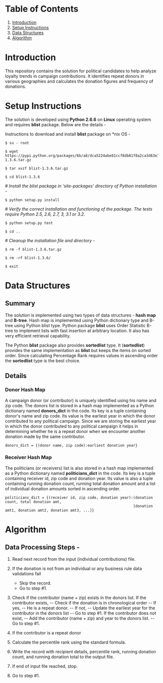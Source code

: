# Table of Contents
1. [Introduction](README.md#introduction)
1. [Setup Instructions](README.md#setup-instructions)
1. [Data Structures](README.md#data-structures)
1. [Algorithm](README.md#Algorithm)

# Introduction
This repository contains the solution for political candidates to help analyze loyalty trends in campaign contributions. It identifies repeat donors in various geographies and calculates the donation figures and frequency of donations. 

# Setup Instructions
The solution is developed using **Python 2.6.6** on **Linux** operating system and requires **blist** package. Below are the details - 

Instructions to download and install **blist** package on \*nix OS -

```
$ su - root
```

```
$ wget https://pypi.python.org/packages/6b/a8/dca5224abe81ccf8db81f8a2ca3d63e7a5fa7a86adc198d4e268c67ce884/blist-1.3.6.tar.gz
```

```
$ tar xvzf blist-1.3.6.tar.gz
```

```
$ cd blist-1.3.6
```

\# *Install the blist package in 'site-packages' directory of Python installation -*

```
$ python setup.py install
```

\# *Verify the correct installation and functioning of the package. The tests require Python 2.5, 2.6, 2.7, 3, 3.1 or 3.2.*

```
$ python setup.py test
```

```
$ cd ..
```

\# *Cleanup the installation file and directory -*

```
$ rm -f blist-1.3.6.tar.gz 
```

```
$ rm -rf blist-1.3.6/
```

```
$ exit
```


# Data Structures
## Summary
The solution is implemented using two types of data structures - **hash map** and **B-tree**. Hash map is implemented using Python dictionary type and B-tree using Python blist type. Python package **blist** uses Order Statistic B-tree to implement lists with fast insertion at arbitrary location. It also has very efficient retrieval capability. 

The Python **blist** package also provides **sortedlist** type. It (**sortedlist**) provides the same implementation as **blist** but keeps the items on sorted order. Since calculating Percentage Rank requires values in ascending order the **sortedlist** type is the best choice. 

## Details
### Donor Hash Map
A campaign donor (or contributor) is uniquely identified using his name and zip code. The donors list is stored in a hash map implemented as a Python dictionary named **donors\_dict** in the code. Its key is a tuple containing donor's name and zip code. Its value is the earliest year in which the donor contributed to any political campaign. Since we are storing the earliest year in which the donor contributed to any political campaign it helps in determining whether he is a repeat donor when we encounter another donation made by the same contributor. 

```
donors_dict = {(donor name, zip code):earliest donation year}
```

### Receiver Hash Map
The politicians (or receivers) list is also stored in a hash map implemented as a Python dictionary named **politicians\_dict** in the code. Its key is a tuple containing receiver id, zip code and donation year. Its value is also a tuple containing running donation count, running total donation amount and a list of individual donation amounts sorted in ascending order. 

```
politicians_dict = {(receiver id, zip code, donation year):(donation count, total donation amt, 
                                                           [donation amt1, donation amt2, donation amt3, ...]}
```

# Algorithm

## Data Processing Steps -

  1) Read next record from the input (individual contributions) file. 
  2) If the donation is not from an individual or any business rule data validations fail 
     - Skip the record. 
     - Go to step \#1. 
  3) Check if the contributor (name + zip) exists in the donors list. 
     If the contributor exists, 
          \-\- Check if the donation is in chronological order
          \-\- If yes, 
               -- He is a repeat donor.
          \-\- If not, 
               \-\- Update the earliest year for the contributor in the donors list 
               \-\- Go to step \#1. 
     If the contributor does not exist,
          \-\- Add the contributor (name + zip) and year to the donors list.
          \-\- Go to step \#1.
  4) If the contributor is a repeat donor

  5) Calculate the percentile rank using the standard formula. 
  6) Write the record with recipient details, percentile rank, running donation count, and running donation total to the output file. 
  7) If end of input file reached, stop.
  8) Go to step #1.
 

